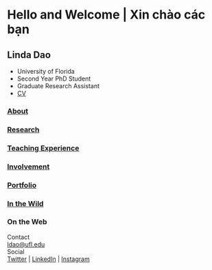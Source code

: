 # Hello and Welcome | Xin chào các bạn    

## Linda Dao
 * University of Florida  
 * Second Year PhD Student  
 * Graduate Research Assistant
 * <a href="https://github.com/l-dao/linda/blob/master/LindaDao_CV2020.pdf" target="_blank">CV</a>
  
### [About](https://l-dao.github.io/about)
### [Research](https://l-dao.github.io/research)
### [Teaching Experience](https://l-dao.github.io/teachingex)
### [Involvement](https://l-dao.github.io/involvement)
### [Portfolio](https://lindachidao.wixsite.com/linda)
### [In the Wild](https://l-dao.github.io/wildin)
   
### On the Web
Contact  
ldao@ufl.edu  
Social  
[Twitter](https://mobile.twitter.com/lindachidao) | [LinkedIn](https://www.linkedin.com/in/linda-chi-dao/) |
[Instagram](https://www.instagram.com/lindachidao/)
